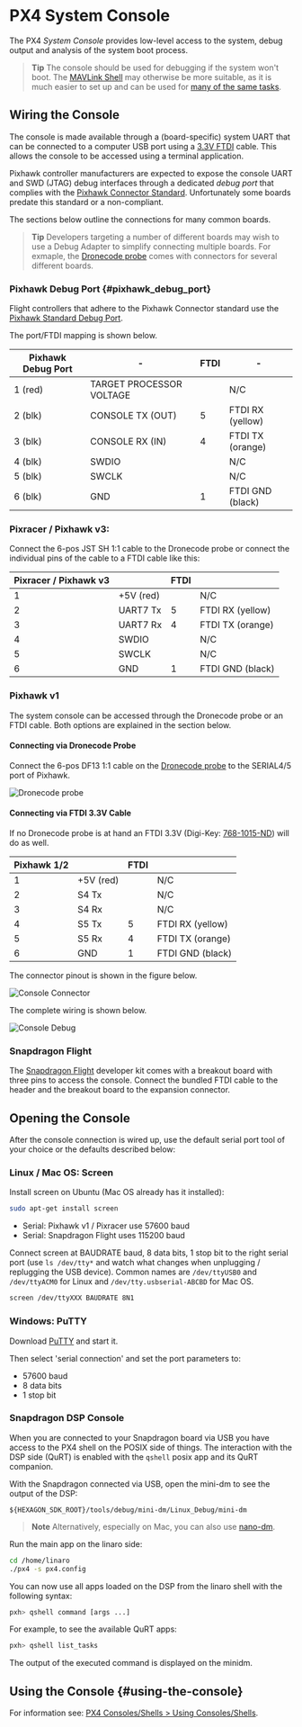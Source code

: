 # PX4 System Console

The PX4 *System Console* provides low-level access to the system, debug output and analysis of the system boot process.

> **Tip** The console should be used for debugging if the system won't boot.
  The [MAVLink Shell](../debug/mavlink_shell.md) may otherwise be more suitable, as it is much easier to set up and can be used for [many of the same tasks](../debug/consoles.md#console_vs_shell).


## Wiring the Console

The console is made available through a (board-specific) system UART that can be connected to a computer USB port using a [3.3V FTDI](https://www.digikey.com/product-detail/en/TTL-232R-3V3/768-1015-ND/1836393) cable.
This allows the console to be accessed using a terminal application.

Pixhawk controller manufacturers are expected to expose the console UART and SWD (JTAG) debug interfaces through a dedicated *debug port* that complies with the [Pixhawk Connector Standard](pixhawk_debug_port).
Unfortunately some boards predate this standard or a non-compliant.

The sections below outline the connections for many common boards.

> **Tip** Developers targeting a number of different boards may wish to use a Debug Adapter to simplify connecting multiple boards.
  For exmaple, the [Dronecode probe](https://kb.zubax.com/display/MAINKB/Dronecode+Probe+documentation) comes with connectors for several different boards.

### Pixhawk Debug Port {#pixhawk_debug_port}

Flight controllers that adhere to the Pixhawk Connector standard use the [Pixhawk Standard Debug Port](
https://pixhawk.org/pixhawk-connector-standard/#dronecode_debug).

The port/FTDI mapping is shown below.

Pixhawk Debug Port | - | FTDI | -
--- | --- | --- | ---
1 (red) | TARGET PROCESSOR VOLTAGE | | N/C
2 (blk) | CONSOLE TX (OUT) | 5 | FTDI RX (yellow)
3 (blk) | CONSOLE RX (IN) | 4 | FTDI TX (orange)
4 (blk) | SWDIO | | N/C
5 (blk) | SWCLK | | N/C
6 (blk) | GND | 1 | FTDI GND (black) 
 


### Pixracer / Pixhawk v3: 

Connect the 6-pos JST SH 1:1 cable to the Dronecode probe or connect the individual pins of the cable to a FTDI cable like this:

| Pixracer / Pixhawk v3  |         | FTDI    |        |
| -- | -- | -- | -- |
|1         | +5V (red)     |         | N/C    |
|2         | UART7 Tx      | 5       | FTDI RX (yellow)  |
|3         | UART7 Rx      | 4       | FTDI TX (orange)  |
|4         | SWDIO      |         | N/C   |
|5         | SWCLK      |         | N/C   |
|6         | GND     | 1       | FTDI GND (black)   |

### Pixhawk v1

The system console can be accessed through the Dronecode probe or an FTDI cable.
Both options are explained in the section below.

#### Connecting via Dronecode Probe

Connect the 6-pos DF13 1:1 cable on the [Dronecode probe](https://kb.zubax.com/display/MAINKB/Dronecode+Probe+documentation) to the SERIAL4/5 port of Pixhawk.

![Dronecode probe](../../assets/console/dronecode_probe.jpg)

#### Connecting via FTDI 3.3V Cable

If no Dronecode probe is at hand an FTDI 3.3V (Digi-Key: [768-1015-ND](https://www.digikey.com/product-detail/en/TTL-232R-3V3/768-1015-ND/1836393)) will do as well.

| Pixhawk 1/2  |         | FTDI    |        |
| -- | -- | -- | -- |
|1         | +5V (red)     |         | N/C    |
|2         | S4 Tx      |         | N/C   |
|3         | S4 Rx      |         | N/C   |
|4         | S5 Tx      | 5       | FTDI RX (yellow)   |
|5         | S5 Rx      | 4       | FTDI TX (orange)   |
|6         | GND     | 1       | FTDI GND (black)   |

The connector pinout is shown in the figure below.

![Console Connector](../../assets/console/console_connector.jpg)

The complete wiring is shown below.

![Console Debug](../../assets/console/console_debug.jpg)


### Snapdragon Flight

The [Snapdragon Flight](https://docs.px4.io/master/en/flight_controller/snapdragon_flight.html) developer kit comes with a breakout board with three pins to access the console.
Connect the bundled FTDI cable to the header and the breakout board to the expansion connector.


## Opening the Console

After the console connection is wired up, use the default serial port tool of your choice or the defaults described below:

### Linux / Mac OS: Screen

Install screen on Ubuntu (Mac OS already has it installed):

```bash
sudo apt-get install screen
```

* Serial: Pixhawk v1 / Pixracer use 57600 baud
* Serial: Snapdragon Flight uses 115200 baud

Connect screen at BAUDRATE baud, 8 data bits, 1 stop bit to the right serial port (use `ls /dev/tty*` and watch what changes when unplugging / replugging the USB device). Common names are `/dev/ttyUSB0` and `/dev/ttyACM0` for Linux and `/dev/tty.usbserial-ABCBD` for Mac OS.

```bash
screen /dev/ttyXXX BAUDRATE 8N1
```

### Windows: PuTTY

Download [PuTTY](http://www.chiark.greenend.org.uk/~sgtatham/putty/download.html) and start it.

Then select 'serial connection' and set the port parameters to:

* 57600 baud
* 8 data bits
* 1 stop bit


### Snapdragon DSP Console

When you are connected to your Snapdragon board via USB you have access to the PX4 shell on the POSIX side of things.
The interaction with the DSP side (QuRT) is enabled with the `qshell` posix app and its QuRT companion.

With the Snapdragon connected via USB, open the mini-dm to see the output of the DSP:
```
${HEXAGON_SDK_ROOT}/tools/debug/mini-dm/Linux_Debug/mini-dm
```

> **Note** Alternatively, especially on Mac, you can also use [nano-dm](https://github.com/kevinmehall/nano-dm).

Run the main app on the linaro side:
```sh
cd /home/linaro
./px4 -s px4.config
```

You can now use all apps loaded on the DSP from the linaro shell with the following syntax:
```sh
pxh> qshell command [args ...]
```

For example, to see the available QuRT apps:
```sh
pxh> qshell list_tasks
```

The output of the executed command is displayed on the minidm.


## Using the Console {#using-the-console}

For information see: [PX4 Consoles/Shells > Using Consoles/Shells](../debug/consoles.md#using_the_console).

